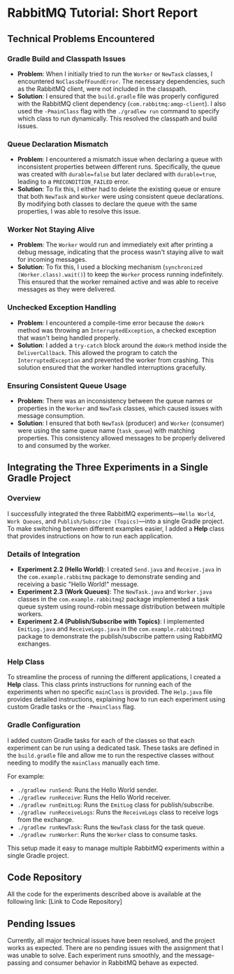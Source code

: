 # RabbitMQ Tutorial: Short Report

## Technical Problems Encountered

### Gradle Build and Classpath Issues
- **Problem**: When I initially tried to run the `Worker` or `NewTask` classes, I encountered `NoClassDefFoundError`. The necessary dependencies, such as the RabbitMQ client, were not included in the classpath.
- **Solution**: I ensured that the `build.gradle` file was properly configured with the RabbitMQ client dependency (`com.rabbitmq:amqp-client`). I also used the `-PmainClass` flag with the `./gradlew run` command to specify which class to run dynamically. This resolved the classpath and build issues.

### Queue Declaration Mismatch
- **Problem**: I encountered a mismatch issue when declaring a queue with inconsistent properties between different runs. Specifically, the queue was created with `durable=false` but later declared with `durable=true`, leading to a `PRECONDITION_FAILED` error.
- **Solution**: To fix this, I either had to delete the existing queue or ensure that both `NewTask` and `Worker` were using consistent queue declarations. By modifying both classes to declare the queue with the same properties, I was able to resolve this issue.

### Worker Not Staying Alive
- **Problem**: The `Worker` would run and immediately exit after printing a debug message, indicating that the process wasn't staying alive to wait for incoming messages.
- **Solution**: To fix this, I used a blocking mechanism (`synchronized (Worker.class).wait()`) to keep the `Worker` process running indefinitely. This ensured that the worker remained active and was able to receive messages as they were delivered.

### Unchecked Exception Handling
- **Problem**: I encountered a compile-time error because the `doWork` method was throwing an `InterruptedException`, a checked exception that wasn't being handled properly.
- **Solution**: I added a `try-catch` block around the `doWork` method inside the `DeliverCallback`. This allowed the program to catch the `InterruptedException` and prevented the worker from crashing. This solution ensured that the worker handled interruptions gracefully.

### Ensuring Consistent Queue Usage
- **Problem**: There was an inconsistency between the queue names or properties in the `Worker` and `NewTask` classes, which caused issues with message consumption.
- **Solution**: I ensured that both `NewTask` (producer) and `Worker` (consumer) were using the same queue name (`task_queue`) with matching properties. This consistency allowed messages to be properly delivered to and consumed by the worker.

## Integrating the Three Experiments in a Single Gradle Project

### Overview
I successfully integrated the three RabbitMQ experiments—`Hello World`, `Work Queues`, and `Publish/Subscribe (Topics)`—into a single Gradle project. To make switching between different examples easier, I added a **Help** class that provides instructions on how to run each application.

### Details of Integration
- **Experiment 2.2 (Hello World)**: I created `Send.java` and `Receive.java` in the `com.example.rabbitmq` package to demonstrate sending and receiving a basic "Hello World!" message.
- **Experiment 2.3 (Work Queues)**: The `NewTask.java` and `Worker.java` classes in the `com.example.rabbitmq2` package implemented a task queue system using round-robin message distribution between multiple workers.
- **Experiment 2.4 (Publish/Subscribe with Topics)**: I implemented `EmitLog.java` and `ReceiveLogs.java` in the `com.example.rabbitmq3` package to demonstrate the publish/subscribe pattern using RabbitMQ exchanges.

### Help Class
To streamline the process of running the different applications, I created a **Help** class. This class prints instructions for running each of the experiments when no specific `mainClass` is provided. The `Help.java` file provides detailed instructions, explaining how to run each experiment using custom Gradle tasks or the `-PmainClass` flag.

### Gradle Configuration
I added custom Gradle tasks for each of the classes so that each experiment can be run using a dedicated task. These tasks are defined in the `build.gradle` file and allow me to run the respective classes without needing to modify the `mainClass` manually each time.

For example:
- `./gradlew runSend`: Runs the Hello World sender.
- `./gradlew runReceive`: Runs the Hello World receiver.
- `./gradlew runEmitLog`: Runs the `EmitLog` class for publish/subscribe.
- `./gradlew runReceiveLogs`: Runs the `ReceiveLogs` class to receive logs from the exchange.
- `./gradlew runNewTask`: Runs the `NewTask` class for the task queue.
- `./gradlew runWorker`: Runs the `Worker` class to consume tasks.

This setup made it easy to manage multiple RabbitMQ experiments within a single Gradle project.

## Code Repository
All the code for the experiments described above is available at the following link:
[Link to Code Repository]

## Pending Issues
Currently, all major technical issues have been resolved, and the project works as expected. There are no pending issues with the assignment that I was unable to solve. Each experiment runs smoothly, and the message-passing and consumer behavior in RabbitMQ behave as expected.

